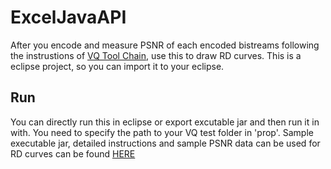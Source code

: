 # ExcelJavaAPI

After you encode and measure PSNR of each encoded bistreams following the instrustions of [VQ Tool Chain](https://github.com/lhrotk/VQtest), 
use this to draw RD curves. This is a eclipse project, so you can import it to your eclipse.

## Run

You can directly run this in eclipse or export excutable jar and then run it in with. You need to specify the path to your VQ test
folder in 'prop'. Sample executable jar, detailed instructions and sample PSNR data can be used for RD curves can be found [HERE](https://github.com/lhrotk/ExcelJavaAPI/tree/master/VQ_tools)

